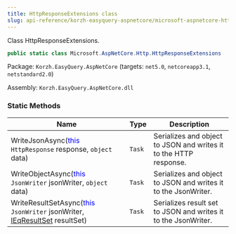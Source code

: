 ```yaml
---
title: HttpResponseExtensions class
slug: api-reference/korzh-easyquery-aspnetcore/microsoft-aspnetcore-http-namespace/httpresponseextensions-class
---
```

Class HttpResponseExtensions.
```csharp
public static class Microsoft.AspNetCore.Http.HttpResponseExtensions

```
Package: `Korzh.EasyQuery.AspNetCore` (targets: `net5.0`, `netcoreapp3.1`, `netstandard2.0`)

Assembly: `Korzh.EasyQuery.AspNetCore.dll`

### Static Methods

| Name | Type | Description | 
| --- | --- | --- | 
| WriteJsonAsync(<span style='color: blue'>this</span> `HttpResponse` response, `object` data) | `Task` | Serializes and object to JSON and writes it to the HTTP response. | 
| WriteObjectAsync(<span style='color: blue'>this</span> `JsonWriter` jsonWriter, `object` data) | `Task` | Serializes and object to JSON and writes it to the JsonWriter. | 
| WriteResultSetAsync(<span style='color: blue'>this</span> `JsonWriter` jsonWriter, [IEqResultSet](api-reference/korzh-easyquery/korzh-easyquery-services-namespace/ieqresultset-interface) resultSet) | `Task` | Serializes result set to JSON and writes it to the JsonWriter. |